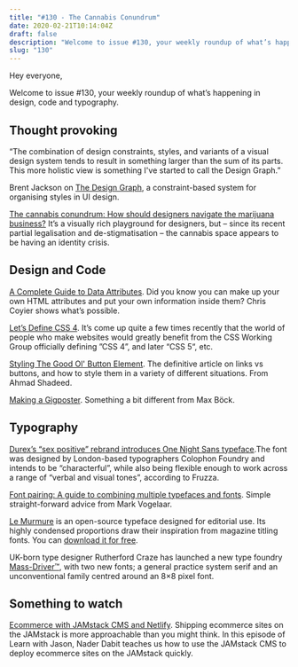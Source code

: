 ```yaml
---
title: "#130 - The Cannabis Conundrum"
date: 2020-02-21T10:14:04Z
draft: false
description: "Welcome to issue #130, your weekly roundup of what’s happening in design, code and typography."
slug: "130"
---
```


Hey everyone,

Welcome to issue #130, your weekly roundup of what’s happening in design, code and typography.

## Thought provoking

“The combination of design constraints, styles, and variants of a visual design system tends to result in something larger than the sum of its parts. This more holistic view is something I've started to call the Design Graph.”

Brent Jackson on [The Design Graph](https://jxnblk.com/blog/design-graph/), a constraint-based system for organising styles in UI design.

[The cannabis conundrum: How should designers navigate the marijuana business?](https://www.itsnicethat.com/features/the-cannabis-conundrum-gossamer-eddie-opara-blok-daye-graphic-design-180220) It’s a visually rich playground for designers, but – since its recent partial legalisation and de-stigmatisation – the cannabis space appears to be having an identity crisis.

## Design and Code

[A Complete Guide to Data Attributes](https://css-tricks.com/a-complete-guide-to-data-attributes/). Did you know you can make up your own HTML attributes and put your own information inside them? Chris Coyier shows what’s possible.

[Let’s Define CSS 4](https://github.com/w3c/csswg-drafts/issues/4770). It’s come up quite a few times recently that the world of people who make websites would greatly benefit from the CSS Working Group officially defining ”CSS 4”, and later “CSS 5“, etc.

[Styling The Good Ol' Button Element](https://ishadeed.com/article/styling-the-good-old-button/). The definitive article on links vs buttons, and how to style them in a variety of different situations. From Ahmad Shadeed.

[Making a Gigposter](https://mxb.dev/blog/making-a-gigposter/). Something a bit different from Max Böck.

## Typography

[Durex’s “sex positive” rebrand introduces One Night Sans typeface](https://www.designweek.co.uk/issues/10-16-february-2020/durex-rebrand-one-night-sans/).The font was designed by London-based typographers Colophon Foundry and intends to be “characterful”, while also being flexible enough to work across a range of “verbal and visual tones”, according to Fruzza.

[Font pairing: A guide to combining multiple typefaces and fonts](https://deesignre.com/a-guide-to-font-pairing/). Simple straight-forward advice from Mark Vogelaar.

[Le Murmure](https://murmure.me/en/project/le-murmure/) is an open-source typeface designed for editorial use. Its highly condensed proportions draw their inspiration from magazine titling fonts. You can [download it for free](http://velvetyne.fr/fonts/le-murmure/).

UK-born type designer Rutherford Craze has launched a new type foundry [Mass-Driver™](https://mass-driver.com/), with two new fonts; a general practice system serif and an unconventional family centred around an 8×8 pixel font.

## Something to watch

[Ecommerce with JAMstack CMS and Netlify](https://www.twitch.tv/videos/555042234). Shipping ecommerce sites on the JAMstack is more approachable than you might think. In this episode of Learn with Jason, Nader Dabit teaches us how to use the JAMstack CMS to deploy ecommerce sites on the JAMstack quickly.

